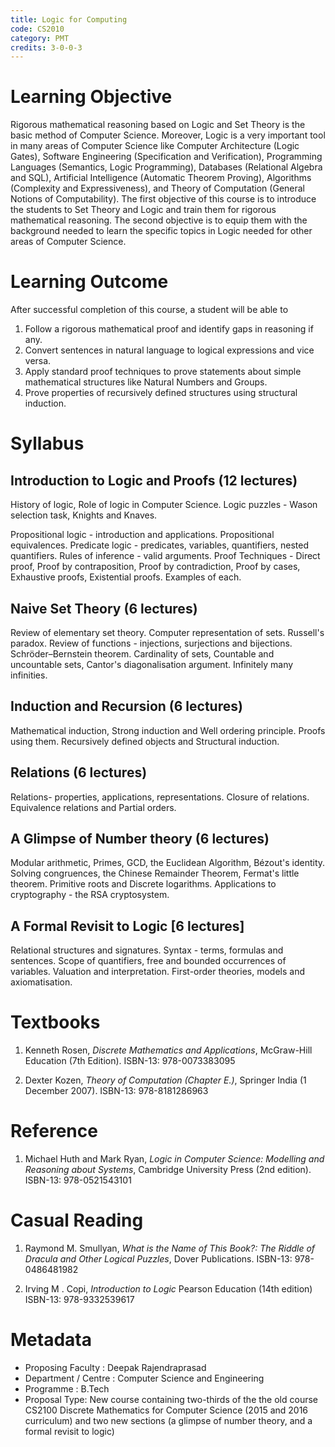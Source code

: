 ```yaml
---
title: Logic for Computing
code: CS2010
category: PMT
credits: 3-0-0-3
---
```


# Learning Objective

Rigorous mathematical reasoning based on Logic and Set Theory is the basic
method of Computer Science. Moreover, Logic is a very important tool in many
areas of Computer Science like Computer Architecture (Logic Gates), Software
Engineering (Specification and Verification), Programming Languages (Semantics,
Logic Programming), Databases (Relational Algebra and SQL), Artificial
Intelligence (Automatic Theorem Proving), Algorithms (Complexity and
Expressiveness), and Theory of Computation (General Notions of Computability).
The first objective of this course is to introduce the students to Set Theory
and Logic and train them for rigorous mathematical reasoning. The second
objective is to equip them with the background needed to learn the specific
topics in Logic needed for other areas of Computer Science.

# Learning Outcome

After successful completion of this course, a student will be able to

1.	Follow a rigorous mathematical proof and identify gaps in reasoning if any.
2.	Convert sentences in natural language to logical expressions and vice versa.
3.	Apply standard proof techniques to prove statements about simple
	mathematical structures like Natural Numbers and Groups.
4.	Prove properties of recursively defined structures using structural induction.

# Syllabus


## Introduction to Logic and Proofs (12 lectures)

History of logic, Role of logic in Computer Science. Logic puzzles - Wason selection task, Knights and Knaves.

Propositional logic - introduction and applications. Propositional
equivalences. Predicate logic - predicates, variables, quantifiers, nested
quantifiers. Rules of inference - valid arguments. Proof Techniques - Direct
proof, Proof by contraposition, Proof by contradiction, Proof by cases,
Exhaustive proofs, Existential proofs.  Examples of each.

## Naive Set Theory (6 lectures)

Review of elementary set theory. Computer representation of sets. Russell's
paradox. Review of functions - injections, surjections and bijections.
Schröder–Bernstein theorem.  Cardinality of sets, Countable and uncountable
sets, Cantor's diagonalisation argument. Infinitely many infinities.

## Induction and Recursion (6 lectures)

Mathematical induction, Strong induction and Well ordering principle. Proofs
using them. Recursively defined objects and Structural induction.

## Relations (6 lectures)

Relations- properties, applications, representations. Closure of relations.
Equivalence relations and Partial orders.

## A Glimpse of Number theory (6 lectures)

Modular arithmetic, Primes, GCD, the Euclidean Algorithm, Bézout's identity.
Solving congruences, the Chinese Remainder Theorem, Fermat's little theorem.
Primitive roots and Discrete logarithms. Applications to cryptography - the RSA
cryptosystem.


## A Formal Revisit to Logic [6 lectures]

Relational structures and signatures. Syntax - terms, formulas and sentences.
Scope of quantifiers, free and bounded occurrences of variables. Valuation and
interpretation. First-order theories, models and axiomatisation.

# Textbooks

1. 	Kenneth Rosen,
	*Discrete Mathematics and Applications*,
	McGraw-Hill Education (7th Edition).
	ISBN-13: 978-0073383095

2.	Dexter Kozen,
	*Theory of Computation (Chapter E.)*,
	Springer India (1 December 2007).
	ISBN-13: 978-8181286963

# Reference

1.	Michael Huth and  Mark Ryan,
	*Logic in Computer Science: Modelling and Reasoning about Systems*,
	Cambridge University Press (2nd edition).
	ISBN-13: 978-0521543101

# Casual Reading

1.	Raymond M. Smullyan,
	*What is the Name of This Book?: The Riddle of Dracula and Other Logical Puzzles*,
	Dover Publications.
	ISBN-13: 978-0486481982

2.	Irving M . Copi,
	*Introduction to Logic*
	Pearson Education (14th edition)
	ISBN-13: 978-9332539617


# Metadata

* Proposing Faculty : Deepak Rajendraprasad
* Department / Centre : Computer Science and Engineering
* Programme : B.Tech
* Proposal Type: New course containing two-thirds of the the old course
	CS2100 Discrete Mathematics for Computer Science
	(2015 and 2016 curriculum) and two new sections
	(a glimpse of number theory, and a formal revisit to logic)
